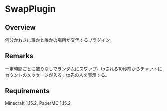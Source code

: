 # SwapPlugin

## Overview
何分かおきに誰かと誰かの場所が交代するプラグイン。

## Remarks
一定時間ごとに被りなしでランダムにスワップ。tpされる10秒前からチャットにカウントのメッセージが入る。tp先の人を表示する。

## Requirements
Minecraft 1.15.2, PaperMC 1.15.2

